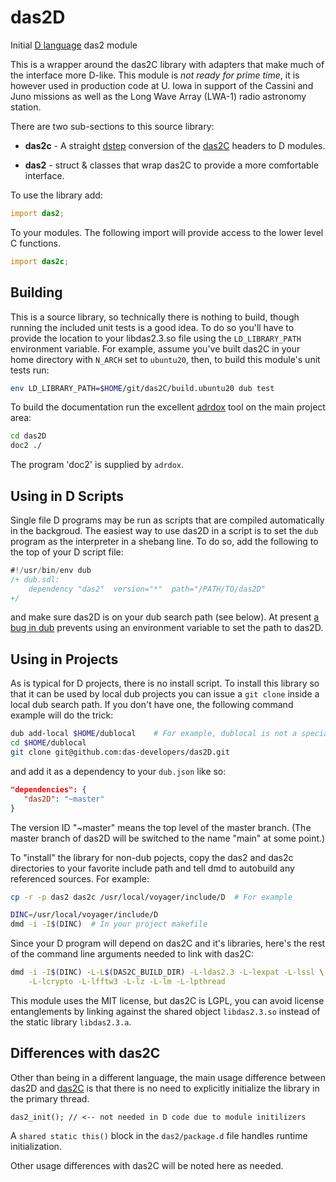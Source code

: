 # das2D 
Initial [D language](https://dlang.org/) das2 module

This is a wrapper around the das2C library with adapters that make much of
the interface more D-like.  This module is *not ready for prime time*, it is
however used in production code at U. Iowa in support of the Cassini and Juno 
missions as well as the Long Wave Array (LWA-1) radio astronomy station.

There are two sub-sections to this source library:

* **das2c** - A straight [dstep](https://github.com/jacob-carlborg/dstep)
  conversion of the [das2C](https://github.com/das-developers/das2C) headers
  to D modules.
			 
* **das2** - struct & classes that wrap das2C to provide a more comfortable
  interface.
  
To use the library add:
```d
import das2;
```
To your modules.  The following import will provide access to the lower level
C functions.
```d
import das2c;
```


## Building

This is a source library, so technically there is nothing to build, though 
running the included unit tests is a good idea.  To do so you'll have to
provide the location to your libdas2.3.so file using the `LD_LIBRARY_PATH`
environment variable.  For example, assume you've built das2C in your home
directory with `N_ARCH` set to `ubuntu20`, then, to build this module's
unit tests run:

```bash
env LD_LIBRARY_PATH=$HOME/git/das2C/build.ubuntu20 dub test
```

To build the documentation run the excellent 
[adrdox](https://github.com/adamdruppe/adrdox) tool on the main project area:

```bash
cd das2D
doc2 ./
```
The program 'doc2' is supplied by `adrdox`.

## Using in D Scripts

Single file D programs may be run as scripts that are compiled automatically in
the backgroud.  The easiest way to use das2D in a script is to set the `dub`
program as the interpreter in a shebang line.  To do so, add the following to the
top of your D script file:
```d
#!/usr/bin/env dub
/+ dub.sdl:
    dependency "das2"  version="*"  path="/PATH/TO/das2D"
+/
```
and make sure das2D is on your dub search path (see below).  At present
[a bug in dub](https://github.com/dlang/dub/issues/2123) prevents using
an environment variable to set the path to das2D.

## Using in Projects

As is typical for D projects, there is no install script.  To install this
library so that it can be used by local dub projects you can issue a
`git clone` inside a local dub search path.  If you don't have one, the
following command example will do the trick:

```bash
dub add-local $HOME/dublocal    # For example, dublocal is not a special name
cd $HOME/dublocal
git clone git@github.com:das-developers/das2D.git
``` 

and add it as a dependency to your `dub.json` like so:

```json
"dependencies": {
   "das2D": "~master"
}
```

The version ID "~master" means the top level of the master branch.  (The 
master branch of das2D will be switched to the name "main" at some point.)

To "install" the library for non-dub pojects, copy the das2 and das2c
directories to your favorite include path and tell dmd to autobuild any 
referenced sources.  For example:

```bash
cp -r -p das2 das2c /usr/local/voyager/include/D  # For example

DINC=/usr/local/voyager/include/D
dmd -i -I$(DINC)  # In your project makefile
```

Since your D program will depend on das2C and it's libraries, here's the
rest of the command line arguments needed to link with das2C:

```bash
dmd -i -I$(DINC) -L-L$(DAS2C_BUILD_DIR) -L-ldas2.3 -L-lexpat -L-lssl \
    -L-lcrypto -L-lfftw3 -L-lz -L-lm -L-lpthread
```

This module uses the MIT license, but das2C is LGPL, you can avoid license
entanglements by linking against the shared object `libdas2.3.so` instead of
the static library `libdas2.3.a`.


## Differences with das2C

Other than being in a different language, the main usage difference between 
das2D and [das2C](https://github.com/das-developers/das2C) is that there is no
need to explicitly initialize the library in the primary thread.
```
das2_init(); // <-- not needed in D code due to module initilizers
```
A `shared static this()` block in the `das2/package.d` file handles runtime
initialization.

Other usage differences with das2C will be noted here as needed.




